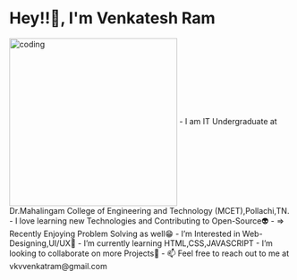 <h1 align="left">Hey!!👋, I'm Venkatesh Ram </h1> 
<img align="center"  right="50px" alt="coding" width="300" height="300" src="https://c.tenor.com/AlUkiGkR2j8AAAAM/new-game-ahagon-umiko-programming.gif">
- I am IT Undergraduate at Dr.Mahalingam College of Engineering and Technology (MCET),Pollachi,TN.
- I love learning new Technologies and Contributing to Open-Source👽
- => Recently Enjoying Problem Solving as well😁
- I’m Interested in Web-Designing,UI/UX🤖
- I’m currently learning HTML,CSS,JAVASCRIPT 
- I’m looking to collaborate on more Projects🤗
- 📫 Feel free to reach out to me at vkvvenkatram@gmail.com

<!---
Venkatlm10/Venkatlm10 is a ✨ special ✨ repository because its `README.md` (this file) appears on your GitHub profile.
You can click the Preview link to take a look at your changes.
--->
